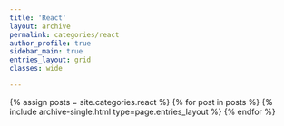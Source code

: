 ```yaml
---
title: 'React'
layout: archive
permalink: categories/react
author_profile: true
sidebar_main: true
entries_layout: grid
classes: wide

---
```


{% assign posts = site.categories.react %} {% for post in posts %} {% include archive-single.html type=page.entries_layout
%} {% endfor %}
